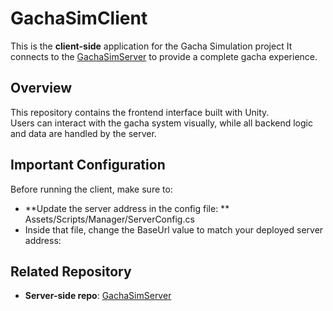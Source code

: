 # GachaSimClient

This is the **client-side** application for the Gacha Simulation project 
It connects to the [GachaSimServer](https://github.com/ponlawat30109/GachaSimServer) to provide a complete gacha experience.

## Overview
This repository contains the frontend interface built with Unity.  
Users can interact with the gacha system visually, while all backend logic and data are handled by the server.

## Important Configuration
Before running the client, make sure to:
- **Update the server address in the config file: ** Assets/Scripts/Manager/ServerConfig.cs
- Inside that file, change the BaseUrl value to match your deployed server address:

## Related Repository
- **Server-side repo**: [GachaSimServer](https://github.com/ponlawat30109/GachaSimServer)
